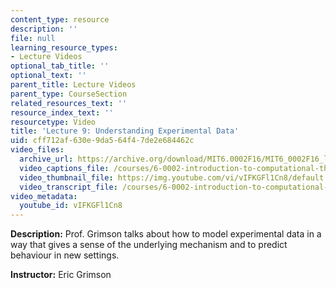 ```yaml
---
content_type: resource
description: ''
file: null
learning_resource_types:
- Lecture Videos
optional_tab_title: ''
optional_text: ''
parent_title: Lecture Videos
parent_type: CourseSection
related_resources_text: ''
resource_index_text: ''
resourcetype: Video
title: 'Lecture 9: Understanding Experimental Data'
uid: cff712af-630e-9da5-64f4-7de2e684462c
video_files:
  archive_url: https://archive.org/download/MIT6.0002F16/MIT6_0002F16_lec09_300k.mp4
  video_captions_file: /courses/6-0002-introduction-to-computational-thinking-and-data-science-fall-2016/a6e9ee93bbf55d288d19d088237503e7_vIFKGFl1Cn8.vtt
  video_thumbnail_file: https://img.youtube.com/vi/vIFKGFl1Cn8/default.jpg
  video_transcript_file: /courses/6-0002-introduction-to-computational-thinking-and-data-science-fall-2016/fd02a955348a2e08f706b6ce75ea8792_vIFKGFl1Cn8.pdf
video_metadata:
  youtube_id: vIFKGFl1Cn8
---
```


**Description:** Prof. Grimson talks about how to model experimental data in a way that gives a sense of the underlying mechanism and to predict behaviour in new settings.

**Instructor:** Eric Grimson